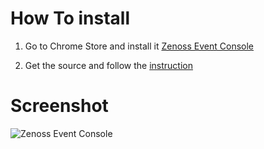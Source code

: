 How To install
==============

1. Go to Chrome Store and install it [Zenoss Event Console](https://chrome.google.com/webstore/detail/jggpglgdkmbecpobcciefndcgoionihn)

2. Get the source and follow the [instruction](http://code.google.com/chrome/extensions/getstarted.html)

Screenshot
==============
![Zenoss Event Console](https://lh5.googleusercontent.com/PjqxFymVDv8sVWTRwCRCFeSyFwYflf7pvrux_V0VCkSyt7H96MjQW0JxgWISEGuqVVkD8DwG=s640-h400-e365)

